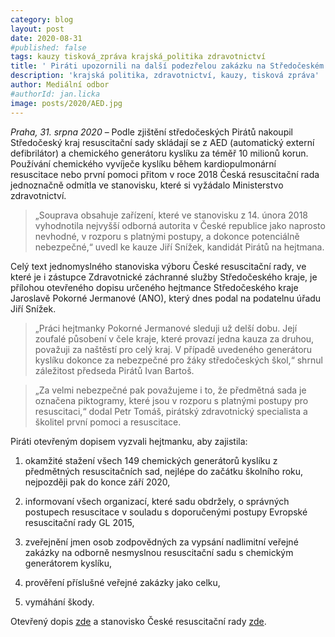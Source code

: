 ```yaml
---
category: blog
layout: post
date: 2020-08-31
#published: false
tags: kauzy tisková_zpráva krajská_politika zdravotnictví
title: ' Piráti upozornili na další podezřelou zakázku na Středočeském kraji'
description: 'krajská politika, zdravotnictví, kauzy, tisková zpráva'
author: Mediální odbor
#authorId: jan.licka
image: posts/2020/AED.jpg
---
```


*Praha, 31. srpna 2020* – Podle zjištění středočeských Pirátů nakoupil Středočeský kraj resuscitační sady skládají se z AED (automatický externí defibrilátor) a chemického generátoru kyslíku za téměř 10 milionů korun. Používání chemického vyvíječe kyslíku během kardiopulmonární resuscitace nebo první pomoci přitom v roce 2018 Česká resuscitační rada jednoznačně odmítla ve stanovisku, které si vyžádalo Ministerstvo zdravotnictví. 
> „Souprava obsahuje zařízení, které ve stanovisku z 14. února 2018 vyhodnotila nejvyšší odborná autorita v České republice jako naprosto nevhodné, v rozporu s platnými postupy, a dokonce potenciálně nebezpečné,“ uvedl ke kauze Jiří Snížek, kandidát Pirátů na hejtmana. 

Celý text jednomyslného stanoviska výboru České resuscitační rady, ve které je i zástupce Zdravotnické záchranné služby Středočeského kraje, je přílohou otevřeného dopisu určeného hejtmance Středočeského kraje Jaroslavě Pokorné Jermanové (ANO), který dnes podal na podatelnu úřadu Jiří Snížek.

> „Práci hejtmanky Pokorné Jermanové sleduji už delší dobu. Její zoufalé působení v čele kraje, které provazí jedna kauza za druhou, považuji za naštěstí pro celý kraj. V případě uvedeného generátoru kyslíku dokonce za nebezpečné pro žáky středočeských škol,“ shrnul záležitost předseda Pirátů Ivan Bartoš.

> „Za velmi nebezpečné pak považujeme i to, že předmětná sada je označena piktogramy, které jsou v rozporu s platnými postupy pro resuscitaci,“ dodal Petr Tomáš, pirátský zdravotnický specialista a školitel první pomoci a resuscitace.

Piráti otevřeným dopisem vyzvali hejtmanku, aby zajistila:

1. okamžité stažení všech 149 chemických generátorů kyslíku z předmětných resuscitačních sad, nejlépe do začátku školního roku, nejpozději pak do konce září 2020,

2. informovaní všech organizací, které sadu obdržely, o správných postupech resuscitace v souladu s doporučenými postupy Evropské resuscitační rady GL 2015,

3. zveřejnění jmen osob zodpovědných za vypsání nadlimitní veřejné zakázky na odborně nesmyslnou resuscitační sadu s chemickým generátorem kyslíku,

4. prověření příslušné veřejné zakázky jako celku,

5. vymáhání škody.

Otevřený dopis [zde](/assets/files/Stanovisko-crr-k-chemickemu-vyvijeci-kysliku.pdf) a stanovisko České resuscitační rady [zde](/assets/files/Otevreny_dopis_Piratu_ScK.jpeg).
